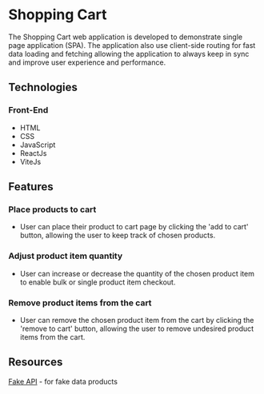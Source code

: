 # Shopping Cart
The Shopping Cart web application is developed to demonstrate single page application (SPA). The application also use client-side routing for fast data loading and fetching allowing the application to always keep in sync and improve user experience and performance.

## Technologies

### Front-End
- HTML
- CSS
- JavaScript
- ReactJs
- ViteJs

## Features

### Place products to cart
- User can place their product to cart page by clicking the 'add to cart' button, allowing the user to keep track of chosen products.

### Adjust product item quantity
- User can increase or decrease the quantity of the chosen product item to enable bulk or single product item checkout.

### Remove product items from the cart
- User can remove the chosen product item from the cart by clicking the 'remove to cart' button, allowing the user to remove undesired product items from the cart.

## Resources

[Fake API](https://fakestoreapi.com/) - for fake data products